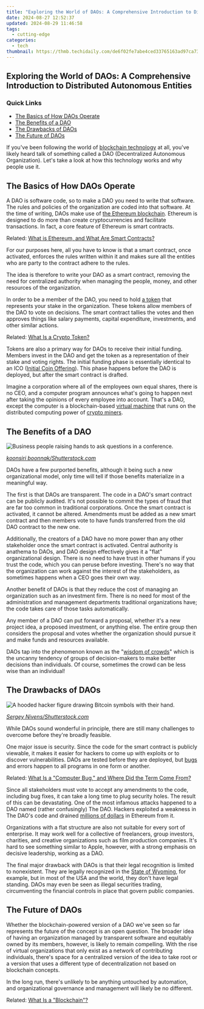 ```yaml
---
title: "Exploring the World of DAOs: A Comprehensive Introduction to Distributed Autonomous Entities"
date: 2024-08-27 12:52:37
updated: 2024-08-29 11:46:58
tags:
  - cutting-edge
categories:
  - tech
thumbnail: https://thmb.techidaily.com/de6f02fe7abe4ced33765163ad97ca736d4fe362eb73d4850ee3f18065b24c2f.jpg
---
```


## Exploring the World of DAOs: A Comprehensive Introduction to Distributed Autonomous Entities

### Quick Links

* [The Basics of How DAOs Operate](https://extra-information.techidaily.com/2024-approved-climbing-toward-sharper-screen-perceptions/)
* [The Benefits of a DAO](https://facebook-clips.techidaily.com/updated-tricks-for-making-fb-ads-pop-up-on-screen/)
* [The Drawbacks of DAOs](https://facebook-video-share.techidaily.com/updated-in-2024-amplify-video-dynamics-a-guide-to-perfecting-jump-cutting/)
* [The Future of DAOs](https://phone-solutions.techidaily.com/3-solutions-to-hard-reset-realme-c55-phone-using-pc-drfone-by-drfone-reset-android-reset-android/)

 If you've been following the world of [blockchain technology](https://facebook-videos.techidaily.com/updated-2024-approved-top-playlist-hits-social-medias-1-10-video-winners/) at all, you've likely heard talk of something called a DAO (Decentralized Autonomous Organization). Let's take a look at how this technology works and why people use it.

##  The Basics of How DAOs Operate

 A DAO is software code, so to make a DAO you need to write that software. The rules and policies of the organization are coded into that software. At the time of writing, DAOs make use of [the Ethereum blockchain](https://extra-information.techidaily.com/in-2024-automated-opener-your-srt-files-windows-and-mac/). Ethereum is designed to do more than create cryptocurrencies and facilitate transactions. In fact, a core feature of Ethereum is smart contracts.

Related: [What is Ethereum, and What Are Smart Contracts?](https://extra-information.techidaily.com/in-2024-automated-opener-your-srt-files-windows-and-mac/) 

 For our purposes here, all you have to know is that a smart contract, once activated, enforces the rules written within it and makes sure all the entities who are party to the contract adhere to the rules.

 The idea is therefore to write your DAO as a smart contract, removing the need for centralized authority when managing the people, money, and other resources of the organization.

 In order to be a member of the DAO, you need to hold [a token](https://instagram-video-recordings.techidaily.com/updated-the-step-by-step-for-turning-your-vids-into-beats-on-insta/) that represents your stake in the organization. These tokens allow members of the DAO to vote on decisions. The smart contract tallies the votes and then approves things like salary payments, capital expenditure, investments, and other similar actions.

Related: [What Is a Crypto Token?](https://instagram-video-recordings.techidaily.com/updated-the-step-by-step-for-turning-your-vids-into-beats-on-insta/) 

 Tokens are also a primary way for DAOs to receive their initial funding. Members invest in the DAO and get the token as a representation of their stake and voting rights. The initial funding phase is essentially identical to an ICO ([Initial Coin Offering](https://www.investopedia.com/terms/i/initial-coin-offering-ico.asp)). This phase happens before the DAO is deployed, but after the smart contract is drafted.

 Imagine a corporation where all of the employees own equal shares, there is no CEO, and a computer program announces what's going to happen next after taking the opinions of every employee into account. That's a DAO, except the computer is a blockchain-based [virtual machine](https://remote-screen-capture.techidaily.com/2024-approved-essential-guide-video-recording-with-vlc/) that runs on the distributed computing power of [crypto miners](https://vimeo-videos.techidaily.com/updated-in-2024-mastering-video-allure-securing-top-spots-with-the-vimeo-experts/).

##  The Benefits of a DAO

![Business people raising hands to ask questions in a conference.](https://static1.howtogeekimages.com/wordpress/wp-content/uploads/2022/02/woman-raising-hand-discussion.jpg) 

_[koonsiri boonnak/Shutterstock.com](https://www.shutterstock.com/image-photo/business-people-raise-their-hands-vote-1440009062)_

 DAOs have a few purported benefits, although it being such a new organizational model, only time will tell if those benefits materialize in a meaningful way.

 The first is that DAOs are transparent. The code in a DAO's smart contract can be publicly audited. It's not possible to commit the types of fraud that are far too common in traditional corporations. Once the smart contract is activated, it cannot be altered. Amendments must be added as a new smart contract and then members vote to have funds transferred from the old DAO contract to the new one.

 Additionally, the creators of a DAO have no more power than any other stakeholder once the smart contract is activated. Central authority is anathema to DAOs, and DAO design effectively gives it a "flat" organizational design. There is no need to have trust in other humans if you trust the code, which you can peruse before investing. There's no way that the organization can work against the interest of the stakeholders, as sometimes happens when a CEO goes their own way.

 Another benefit of DAOs is that they reduce the cost of managing an organization such as an investment firm. There is no need for most of the administration and management departments traditional organizations have; the code takes care of those tasks automatically.

 Any member of a DAO can put forward a proposal, whether it's a new project idea, a proposed investment, or anything else. The entire group then considers the proposal and votes whether the organization should pursue it and make funds and resources available.

 DAOs tap into the phenomenon known as the "[wisdom of crowds](https://www.investopedia.com/terms/w/wisdom-crowds.asp)" which is the uncanny tendency of groups of decision-makers to make better decisions than individuals. Of course, sometimes the crowd can be less wise than an individual!

##  The Drawbacks of DAOs

![A hooded hacker figure drawing Bitcoin symbols with their hand.](https://static1.howtogeekimages.com/wordpress/wp-content/uploads/2022/02/hacker-blockchain-cryptocurrency.jpg) 

_[Sergey Nivens/Shutterstock.com](https://www.shutterstock.com/image-photo/hacker-hunting-crypto-currency-1452779870)_

 While DAOs sound wonderful in principle, there are still many challenges to overcome before they're broadly feasible.

 One major issue is security. Since the code for the smart contract is publicly viewable, it makes it easier for hackers to come up with exploits or to discover vulnerabilities. DAOs are tested before they are deployed, but [bugs](https://digital-screen-recording.techidaily.com/updated-simplifying-the-screen-recording-process-for-dell-users-for-2024/) and errors happen to all programs in one form or another.

Related: [What Is a "Computer Bug," and Where Did the Term Come From?](https://digital-screen-recording.techidaily.com/updated-simplifying-the-screen-recording-process-for-dell-users-for-2024/) 

 Since all stakeholders must vote to accept any amendments to the code, including bug fixes, it can take a long time to plug security holes. The result of this can be devastating. One of the most infamous attacks happened to a DAO named (rather confusingly) The DAO. Hackers exploited a weakness in The DAO's code and drained [millions of dollars](https://www.coindesk.com/learn/2016/06/25/understanding-the-dao-attack/) in Ethereum from it.

 Organizations with a flat structure are also not suitable for every sort of enterprise. It may work well for a collective of freelancers, group investors, charities, and creative organizations such as film production companies. It's hard to see something similar to Apple, however, with a strong emphasis on decisive leadership, working as a DAO.

 The final major drawback with DAOs is that their legal recognition is limited to nonexistent. They are legally recognized in the [State of Wyoming](https://www.jdsupra.com/legalnews/decentralized-autonomous-organizations-5960480/), for example, but in most of the USA and the world, they don't have legal standing. DAOs may even be seen as illegal securities trading, circumventing the financial controls in place that govern public companies.

##  The Future of DAOs

 Whether the blockchain-powered version of a DAO we've seen so far represents the future of the concept is an open question. The broader idea of having an organization managed by transparent software and equitably owned by its members, however, is likely to remain compelling. With the rise of virtual organizations that only exist as a network of contributing individuals, there's space for a centralized version of the idea to take root or a version that uses a different type of decentralization not based on blockchain concepts.

 In the long run, there's unlikely to be anything untouched by automation, and organizational governance and management will likely be no different.

Related: [What Is a "Blockchain"?](https://facebook-videos.techidaily.com/updated-2024-approved-top-playlist-hits-social-medias-1-10-video-winners/)

<ins class="adsbygoogle"
     style="display:block"
     data-ad-format="autorelaxed"
     data-ad-client="ca-pub-7571918770474297"
     data-ad-slot="1223367746"></ins>



<ins class="adsbygoogle"
     style="display:block"
     data-ad-client="ca-pub-7571918770474297"
     data-ad-slot="8358498916"
     data-ad-format="auto"
     data-full-width-responsive="true"></ins>
